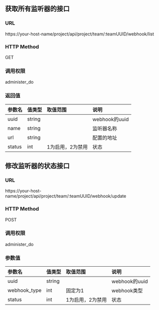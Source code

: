 
## 获取所有监听器的接口

### URL

https://your-host-name/project/api/project/team/:teamUUID/webhook/list

### HTTP Method

GET

### 调用权限

administer_do


### 返回值
| 参数名              | 值类型 | 取值范围 | 说明                                      |
| :------------------ | :----- | :------- | :---------------------------------------- |
| uuid             | string  |          | webhook的uuid |
| name        | string  |          | 监听器名称                       |
| url    | string  |          | 配置的地址                               |
| status    | int  |    1为启用，2为禁用      | 状态                           |


## 修改监听器的状态接口

### URL

https://your-host-name/project/api/project/team/:teamUUID/webhook/update

### HTTP Method

POST

### 调用权限

administer_do


### 参数值
| 参数名              | 值类型 | 取值范围 | 说明                                      |
| :------------------ | :----- | :------- | :---------------------------------------- |
| uuid             | string  |          | webhook的uuid |
| webhook_type        | int  |      固定为1      | webhook类型                    |
| status    | int  |    1为启用，2为禁用      | 状态                           |
